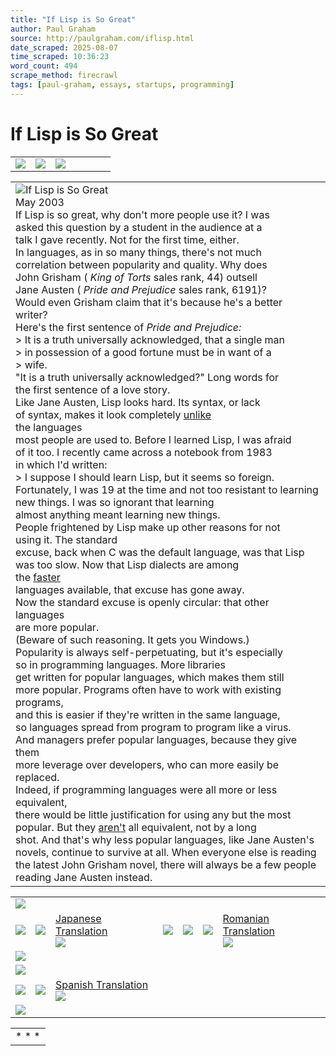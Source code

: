 ```yaml
---
title: "If Lisp is So Great"
author: Paul Graham
source: http://paulgraham.com/iflisp.html
date_scraped: 2025-08-07
time_scraped: 10:36:23
word_count: 494
scrape_method: firecrawl
tags: [paul-graham, essays, startups, programming]
---
```


# If Lisp is So Great

|     |     |     |     |     |     |     |
| --- | --- | --- | --- | --- | --- | --- |
| ![](https://s.turbifycdn.com/aah/paulgraham/essays-5.gif) | ![](https://sep.turbifycdn.com/ca/Img/trans_1x1.gif) | [![](https://s.turbifycdn.com/aah/paulgraham/essays-6.gif)](https://paulgraham.com/index.html)

|     |
| --- |
| ![If Lisp is So Great](https://s.turbifycdn.com/aah/paulgraham/if-lisp-is-so-great-2.gif)<br>May 2003<br>If Lisp is so great, why don't more people use it? I was <br>asked this question by a student in the audience at a <br>talk I gave recently. Not for the first time, either.<br>In languages, as in so many things, there's not much <br>correlation between popularity and quality. Why does <br>John Grisham ( _King of Torts_ sales rank, 44) outsell<br>Jane Austen ( _Pride and Prejudice_ sales rank, 6191)?<br>Would even Grisham claim that it's because he's a better<br>writer?<br>Here's the first sentence of _Pride and Prejudice:_<br>> It is a truth universally acknowledged, that a single man <br>> in possession of a good fortune must be in want of a<br>> wife.<br>"It is a truth universally acknowledged?" Long words for<br>the first sentence of a love story.<br>Like Jane Austen, Lisp looks hard. Its syntax, or lack<br>of syntax, makes it look completely [unlike](https://sep.turbifycdn.com/ty/cdn/paulgraham/acl2.lisp?t=1688221954&) <br>the languages<br>most people are used to. Before I learned Lisp, I was afraid<br>of it too. I recently came across a notebook from 1983<br>in which I'd written:<br>> I suppose I should learn Lisp, but it seems so foreign.<br>Fortunately, I was 19 at the time and not too resistant to learning<br>new things. I was so ignorant that learning<br>almost anything meant learning new things.<br>People frightened by Lisp make up other reasons for not<br>using it. The standard<br>excuse, back when C was the default language, was that Lisp<br>was too slow. Now that Lisp dialects are among<br>the [faster](http://shootout.alioth.debian.org/benchmark.php?test=nestedloop&lang=all&sort=cpu)<br>languages available, that excuse has gone away.<br>Now the standard excuse is openly circular: that other languages<br>are more popular.<br>(Beware of such reasoning. It gets you Windows.)<br>Popularity is always self-perpetuating, but it's especially<br>so in programming languages. More libraries<br>get written for popular languages, which makes them still<br>more popular. Programs often have to work with existing programs,<br>and this is easier if they're written in the same language,<br>so languages spread from program to program like a virus.<br>And managers prefer popular languages, because they give them <br>more leverage over developers, who can more easily be replaced.<br>Indeed, if programming languages were all more or less equivalent,<br>there would be little justification for using any but the most<br>popular. But they [aren't](https://paulgraham.com/icad.html) all equivalent, not by a long<br>shot. And that's why less popular languages, like Jane Austen's <br>novels, continue to survive at all. When everyone else is reading <br>the latest John Grisham novel, there will always be a few people <br>reading Jane Austen instead. |

|     |     |     |     |     |     |     |
| --- | --- | --- | --- | --- | --- | --- |
| ![](https://sep.turbifycdn.com/ca/Img/trans_1x1.gif) |
| ![](https://s.turbifycdn.com/aah/paulgraham/serious-2.gif) | ![](https://sep.turbifycdn.com/ca/Img/trans_1x1.gif) | [Japanese Translation](http://www.shiro.dreamhost.com/scheme/trans/iflisp-j.html)<br>![](https://sep.turbifycdn.com/ca/Img/trans_1x1.gif) | ![](https://sep.turbifycdn.com/ca/Img/trans_1x1.gif) | ![](https://s.turbifycdn.com/aah/paulgraham/serious-2.gif) | ![](https://sep.turbifycdn.com/ca/Img/trans_1x1.gif) | [Romanian Translation](http://ro.goobix.com/pg/iflisp/)<br>![](https://sep.turbifycdn.com/ca/Img/trans_1x1.gif) |
| ![](https://sep.turbifycdn.com/ca/Img/trans_1x1.gif) |
| ![](https://sep.turbifycdn.com/ca/Img/trans_1x1.gif) |
| ![](https://s.turbifycdn.com/aah/paulgraham/serious-2.gif) | ![](https://sep.turbifycdn.com/ca/Img/trans_1x1.gif) | [Spanish Translation](http://cibercalli.com/erick/hackingnews/lispnews/si-lisp-es-tan-grandioso)<br>![](https://sep.turbifycdn.com/ca/Img/trans_1x1.gif) |
| ![](https://sep.turbifycdn.com/ca/Img/trans_1x1.gif) |

|     |
| --- |
| * * * | |
